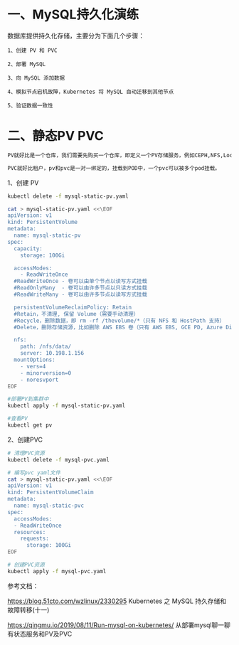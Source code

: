 # 一、MySQL持久化演练

数据库提供持久化存储，主要分为下面几个步骤：

    1、创建 PV 和 PVC

    2、部署 MySQL

    3、向 MySQL 添加数据

    4、模拟节点宕机故障，Kubernetes 将 MySQL 自动迁移到其他节点

    5、验证数据一致性
   

# 二、静态PV PVC

```bash
PV就好比是一个仓库，我们需要先购买一个仓库，即定义一个PV存储服务，例如CEPH,NFS,Local Hostpath等等。

PVC就好比租户，pv和pvc是一对一绑定的，挂载到POD中，一个pvc可以被多个pod挂载。
```

1、创建 PV

```bash
kubectl delete -f mysql-static-pv.yaml

cat > mysql-static-pv.yaml <<\EOF
apiVersion: v1
kind: PersistentVolume
metadata:
  name: mysql-static-pv
spec:
  capacity:
    storage: 100Gi

  accessModes:
    - ReadWriteOnce
  #ReadWriteOnce - 卷可以由单个节点以读写方式挂载
  #ReadOnlyMany  - 卷可以由许多节点以只读方式挂载
  #ReadWriteMany - 卷可以由许多节点以读写方式挂载

  persistentVolumeReclaimPolicy: Retain
  #Retain，不清理, 保留 Volume（需要手动清理）
  #Recycle，删除数据，即 rm -rf /thevolume/*（只有 NFS 和 HostPath 支持）
  #Delete，删除存储资源，比如删除 AWS EBS 卷（只有 AWS EBS, GCE PD, Azure Disk 和 Cinder 支持）

  nfs:
    path: /nfs/data/
    server: 10.198.1.156
  mountOptions:
    - vers=4
    - minorversion=0
    - noresvport
EOF

#部署PV到集群中
kubectl apply -f mysql-static-pv.yaml

#查看PV
kubectl get pv
```

2、创建PVC

```bash
# 清理PVC资源
kubectl delete -f mysql-pvc.yaml 

# 编写pvc yaml文件
cat > mysql-static-pv.yaml <<\EOF
apiVersion: v1
kind: PersistentVolumeClaim
metadata:
  name: mysql-static-pvc
spec:
  accessModes:
  - ReadWriteOnce
  resources:
    requests:
      storage: 100Gi
EOF

# 创建PVC资源
kubectl apply -f mysql-pvc.yaml
```

参考文档：

https://blog.51cto.com/wzlinux/2330295   Kubernetes 之 MySQL 持久存储和故障转移(十一)

https://qingmu.io/2019/08/11/Run-mysql-on-kubernetes/ 从部署mysql聊一聊有状态服务和PV及PVC
